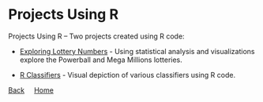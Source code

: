 <link rel="stylesheet" href="/assets/css/main.css">

# Projects Using R

<div class="group" markdown="1">

Projects Using R – Two projects created using R code:

*	[Exploring Lottery Numbers](Exploring-Lottery-Numbers/README.md) - Using statistical analysis and visualizations explore the Powerball and Mega Millions lotteries.

*	[R Classifiers](R-Classifiers/README.md) - Visual depiction of various classifiers using R code. 

</div>

[Back](../README.md) &nbsp; &nbsp; [Home](https://michelle-bh.github.io/)


